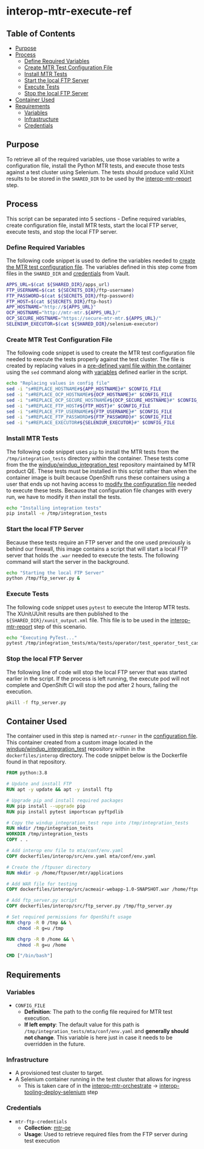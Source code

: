 # interop-mtr-execute-ref<!-- omit from toc -->

## Table of Contents<!-- omit from toc -->
- [Purpose](#purpose)
- [Process](#process)
  - [Define Required Variables](#define-required-variables)
  - [Create MTR Test Configuration File](#create-mtr-test-configuration-file)
  - [Install MTR Tests](#install-mtr-tests)
  - [Start the local FTP Server](#start-the-local-ftp-server)
  - [Execute Tests](#execute-tests)
  - [Stop the local FTP Server](#stop-the-local-ftp-server)
- [Container Used](#container-used)
- [Requirements](#requirements)
  - [Variables](#variables)
  - [Infrastructure](#infrastructure)
  - [Credentials](#credentials)


## Purpose

To retrieve all of the required variables, use those variables to write a configuration file, install the Python MTR tests, and execute those tests against a test cluster using Selenium. The tests should produce valid XUnit results to be stored in the `SHARED_DIR` to be used by the [interop-mtr-report](../report/README.md) step. 

## Process

This script can be separated into 5 sections - Define required variables, create configuration file, install MTR tests, start the local FTP server, execute tests, and stop the local FTP server.

### Define Required Variables

The following code snippet is used to define the variables needed to [create the MTR test configuration file](#create-mtr-test-configuration-file). The variables defined in this step come from files in the `SHARED_DIR` and [credentials](#credentials) from Vault.

```bash
APPS_URL=$(cat ${SHARED_DIR}/apps_url)
FTP_USERNAME=$(cat ${SECRETS_DIR}/ftp-username)
FTP_PASSWORD=$(cat ${SECRETS_DIR}/ftp-password)
FTP_HOST=$(cat ${SECRETS_DIR}/ftp-host)
APP_HOSTNAME="http://${APPS_URL}"
OCP_HOSTNAME="http://mtr-mtr.${APPS_URL}/"
OCP_SECURE_HOSTNAME="https://secure-mtr-mtr.${APPS_URL}/"
SELENIUM_EXECUTOR=$(cat ${SHARED_DIR}/selenium-executor)
```

### Create MTR Test Configuration File

The following code snippet is used to create the MTR test configuration file needed to execute the tests properly against the test cluster. The file is created by replacing values in a [pre-defined yaml file within the container](https://github.com/calebevans/windup_integration_test/blob/mtr/dockerfiles/interop/env.yaml) using the `sed` command along with [variables](#define-required-variables) defined earlier in the script.

```bash
echo "Replacing values in config file"
sed -i "s#REPLACE_HOSTNAME#${APP_HOSTNAME}#" $CONFIG_FILE
sed -i "s#REPLACE_OCP_HOSTNAME#${OCP_HOSTNAME}#" $CONFIG_FILE
sed -i "s#REPLACE_OCP_SECURE_HOSTNAME#${OCP_SECURE_HOSTNAME}#" $CONFIG_FILE
sed -i "s#REPLACE_FTP_HOST#${FTP_HOST}#" $CONFIG_FILE
sed -i "s#REPLACE_FTP_USERNAME#${FTP_USERNAME}#" $CONFIG_FILE
sed -i "s#REPLACE_FTP_PASSWORD#${FTP_PASSWORD}#" $CONFIG_FILE
sed -i "s#REPLACE_EXECUTOR#${SELENIUM_EXECUTOR}#" $CONFIG_FILE
```

### Install MTR Tests

The following code snippet uses `pip` to install the MTR tests from the `/tmp/integration_tests` directory within the container. These tests come from the the [windup/windup_integration_test](https://github.com/windup/windup_integration_test.git) repository maintained by MTR product QE. These tests must be installed in this script rather than when the container image is built because OpenShift runs these containers using a user that ends up not having access to [modify the configuration file](#create-mtr-test-configuration-file) needed to execute these tests. Because that configuration file changes with every run, we have to modify it *then* install the tests.

```bash
echo "Installing integration tests"
pip install -e /tmp/integration_tests
```

### Start the local FTP Server

Because these tests require an FTP server and the one used previously is behind our firewall, this image contains a script that will start a local FTP server that holds the `.war` needed to execute the tests. The following command will start the server in the background.

```bash
echo "Starting the local FTP Server"
python /tmp/ftp_server.py &
```

### Execute Tests

The following code snippet uses `pytest` to execute the Interop MTR tests. The XUnit/JUnit results are then published to the `${SHARED_DIR}/xunit_output.xml` file. This file is to be used in the [interop-mtr-report](../report/README.md) step of this scenario.

```bash
echo "Executing PyTest..."
pytest /tmp/integration_tests/mta/tests/operator/test_operator_test_cases.py -vv --reruns 4 --reruns-delay 10 --junitxml=${SHARED_DIR}/xunit_output.xml
```

### Stop the local FTP Server

The following line of code will stop the local FTP server that was started earlier in the script. If the process is left running, the execute pod will not complete and OpenShift CI will stop the pod after 2 hours, failing the execution.

```bash
pkill -f ftp_server.py
```

## Container Used

The container used in this step is named `mtr-runner` in the [configuration file](../../../../config/calebevans/calebevans-windup_integration_test-mtr.yaml). This container created from a custom image located in the [windup/windup_integration_test](https://github.com/windup/windup_integration_test.git) repository within in the `dockerfiles/interop` directory. The code snippet below is the Dockerfile found in that repository.

```Dockerfile
FROM python:3.8

# Update and install FTP
RUN apt -y update && apt -y install ftp

# Upgrade pip and install required packages
RUN pip install --upgrade pip
RUN pip install pytest importscan pyftpdlib

# Copy the windup_integration_test repo into /tmp/integration_tests
RUN mkdir /tmp/integration_tests
WORKDIR /tmp/integration_tests
COPY . .

# Add interop env file to mta/conf/env.yaml
COPY dockerfiles/interop/src/env.yaml mta/conf/env.yaml

# Create the /ftpuser directory
RUN mkdir -p /home/ftpuser/mtr/applications

# Add WAR file for testing
COPY dockerfiles/interop/src/acmeair-webapp-1.0-SNAPSHOT.war /home/ftpuser/mtr/applications/acmeair-webapp-1.0-SNAPSHOT.war

# Add ftp_server.py script
COPY dockerfiles/interop/src/ftp_server.py /tmp/ftp_server.py

# Set required permissions for OpenShift usage
RUN chgrp -R 0 /tmp && \
    chmod -R g=u /tmp

RUN chgrp -R 0 /home && \
    chmod -R g=u /home

CMD ["/bin/bash"]
```

## Requirements

### Variables

- `CONFIG_FILE`
  - **Definition**: The path to the config file required for MTR test execution.
  - **If left empty**: The default value for this path is `/tmp/integration_tests/mta/conf/env.yaml` and **generally should not change**. This variable is here just in case it needs to be overridden in the future.

### Infrastructure

- A provisioned test cluster to target.
- A Selenium container running in the test cluster that allows for ingress
  - This is taken care of in the [interop-mtr-orchestrate](../orchestrate/README.md) -> [interop-tooling-deploy-selenium](../../tooling/deploy-selenium/README.md) step

### Credentials

- `mtr-ftp-credentials`
  - **Collection**: [mtr-qe](https://vault.ci.openshift.org/ui/vault/secrets/kv/ddlist/selfservice/mtr-qe/)
  - **Usage**: Used to retrieve required files from the FTP server during test execution